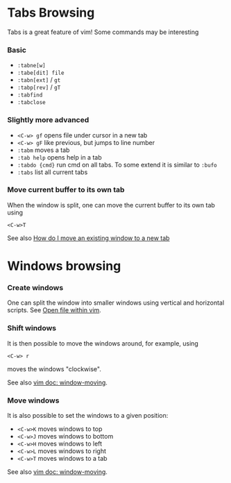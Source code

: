 # Tabs Browsing

Tabs is a great feature of vim! Some commands may be interesting

### Basic

- `:tabne[w]`
- `:tabe[dit] file`
- `:tabn[ext]` / `gt`
- `:tabp[rev]` / `gT`
- `:tabfind`
- `:tabclose`

### Slightly more advanced

- `<C-w> gf`       opens file under cursor in a new tab
- `<C-w> gF`       like previous, but jumps to line number
- `:tabm`          moves a tab
- `:tab help`      opens help in a tab
- `:tabdo {cmd}`   run cmd on all tabs. To some extend it is similar to `:bufo`
- `:tabs`          list all current tabs

### Move current buffer to its own tab
  
When the window is split, one can move the current buffer to its own tab using

    <C-w>T
    
See also [How do I move an existing window to a new tab](https://stackoverflow.com/questions/1758301/how-do-i-move-an-existing-window-to-a-new-tab#1761745)

# Windows browsing

### Create windows

One can split the window into smaller windows using vertical and horizontal scripts. See [Open file within vim](Open-Commands#open-file-within-vim).

### Shift windows

It is then possible to move the windows around, for example, using

```vim
<C-w> r
```
moves the windows "clockwise".

See also [vim doc: window-moving](http://vimdoc.sourceforge.net/htmldoc/windows.html#window-moving).

### Move windows

It is also possible to set the windows to a given position:

- `<C-w>K` moves windows to top
- `<C-w>J` moves windows to bottom
- `<C-w>H` moves windows to left
- `<C-w>L` moves windows to right
- `<C-w>T` moves windows to a tab

See also [vim doc: window-moving](http://vimdoc.sourceforge.net/htmldoc/windows.html#window-moving).